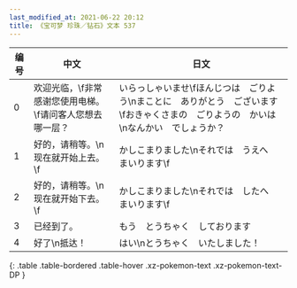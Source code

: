 ```yaml
---
last_modified_at: 2021-06-22 20:12
title: 《宝可梦 珍珠／钻石》文本 537
---
```

| 编号 | 中文 | 日文 |
| ---- | ---- | ---- |
| 0 | 欢迎光临，\f非常感谢您使用电梯。\f请问客人您想去哪一层？ | いらっしゃいませ\fほんじつは　ごりよう\nまことに　ありがとう　ございます\fおきゃくさまの　ごりようの　かいは\nなんかい　でしょうか？ |
| 1 | 好的，请稍等。\n现在就开始上去。\f | かしこまりました\nそれでは　うえへ　まいります\f |
| 2 | 好的，请稍等。\n现在就开始下去。\f | かしこまりました\nそれでは　したへ　まいります\f |
| 3 | 已经到了。 | もう　とうちゃく　しております |
| 4 | 好了\n抵达！ | はい\nとうちゃく　いたしました！ |
{: .table .table-bordered .table-hover .xz-pokemon-text .xz-pokemon-text-DP }